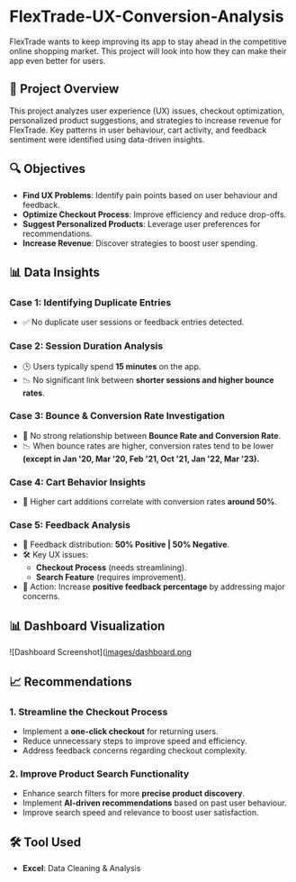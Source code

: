 # FlexTrade-UX-Conversion-Analysis
FlexTrade wants to keep improving its app to stay ahead in the competitive online shopping market. This project will look into how they can make their app even better for users.

## 📌 Project Overview
This project analyzes user experience (UX) issues, checkout optimization, personalized product suggestions, and strategies to increase revenue for FlexTrade. Key patterns in user behaviour, cart activity, and feedback sentiment were identified using data-driven insights.

## 🔍 Objectives
- **Find UX Problems**: Identify pain points based on user behaviour and feedback.
- **Optimize Checkout Process**: Improve efficiency and reduce drop-offs.
- **Suggest Personalized Products**: Leverage user preferences for recommendations.
- **Increase Revenue**: Discover strategies to boost user spending.

## 📊 Data Insights

### **Case 1: Identifying Duplicate Entries**
- ✅ No duplicate user sessions or feedback entries detected.

### **Case 2: Session Duration Analysis**
- 🕒 Users typically spend **15 minutes** on the app.
- 📉 No significant link between **shorter sessions and higher bounce rates**.

### **Case 3: Bounce & Conversion Rate Investigation**
- 🔄 No strong relationship between **Bounce Rate and Conversion Rate**.
- 📉 When bounce rates are higher, conversion rates tend to be lower **(except in Jan '20, Mar '20, Feb '21, Oct '21, Jan '22, Mar '23).**

### **Case 4: Cart Behavior Insights**
- 🛒 Higher cart additions correlate with conversion rates **around 50%**.

### **Case 5: Feedback Analysis**
- 🔄 Feedback distribution: **50% Positive | 50% Negative**.
- 🛠️ Key UX issues:
  - **Checkout Process** (needs streamlining).
  - **Search Feature** (requires improvement).
- 🎯 Action: Increase **positive feedback percentage** by addressing major concerns.

## 📊 Dashboard Visualization
![Dashboard Screenshot]([images/dashboard.png](https://github.com/itsShinobi/FlexTrade-UX-Conversion-Analysis/blob/main/Screenshot%202025-02-10%20204631.png)

## 📈 Recommendations
### **1. Streamline the Checkout Process**
- Implement a **one-click checkout** for returning users.
- Reduce unnecessary steps to improve speed and efficiency.
- Address feedback concerns regarding checkout complexity.

### **2. Improve Product Search Functionality**
- Enhance search filters for more **precise product discovery**.
- Implement **AI-driven recommendations** based on past user behaviour.
- Improve search speed and relevance to boost user satisfaction.

## 🛠️ Tool Used
- **Excel**: Data Cleaning & Analysis

